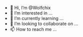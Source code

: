 - 👋 Hi, I’m @Wolfchix
- 👀 I’m interested in ...
- 🌱 I’m currently learning ...
- 💞️ I’m looking to collaborate on ...
- 📫 How to reach me ...

<!---
Wolfchix/Wolfchix is a ✨ special ✨ repository because its `README.md` (this file) appears on your GitHub profile.
You can click the Preview link to take a look at your changes.
--->
